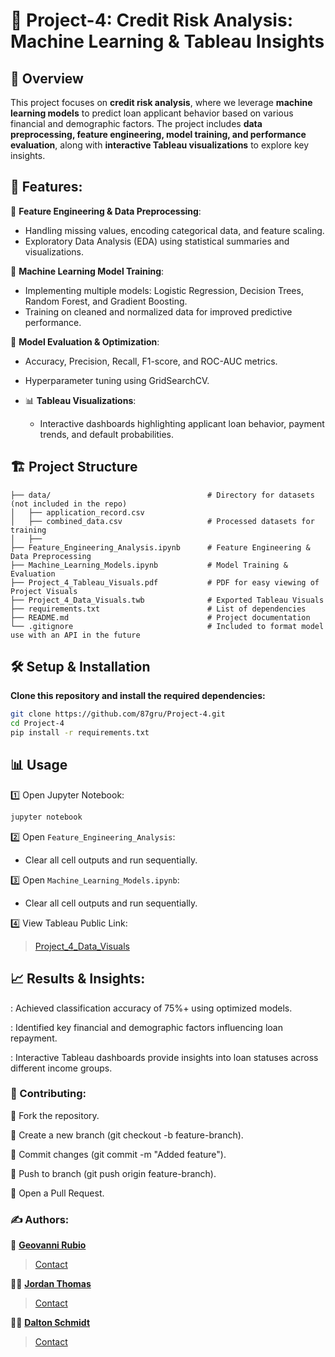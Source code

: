 # 📌 Project-4: Credit Risk Analysis: Machine Learning & Tableau Insights

## 📖 Overview
This project focuses on **credit risk analysis**, where we leverage **machine learning models** to predict loan applicant behavior based on various financial and demographic factors. The project includes **data preprocessing, feature engineering, model training, and performance evaluation**, along with **interactive Tableau visualizations** to explore key insights.

## 🚀 Features:

🔄 **Feature Engineering & Data Preprocessing**:

  - Handling missing values, encoding categorical data, and feature scaling.
  - Exploratory Data Analysis (EDA) using statistical summaries and visualizations.

🤖 **Machine Learning Model Training**:

  - Implementing multiple models: Logistic Regression, Decision Trees, Random Forest, and Gradient Boosting.
  - Training on cleaned and normalized data for improved predictive performance.

🎯 **Model Evaluation & Optimization**:

  - Accuracy, Precision, Recall, F1-score, and ROC-AUC metrics.
  - Hyperparameter tuning using GridSearchCV.

- 📊 **Tableau Visualizations**:

  - Interactive dashboards highlighting applicant loan behavior, payment trends, and default probabilities.

## 🏗️ Project Structure
```
├── data/                                   # Directory for datasets (not included in the repo)
│   ├── application_record.csv
│   ├── combined_data.csv                   # Processed datasets for training
│   ├──
├── Feature_Engineering_Analysis.ipynb      # Feature Engineering & Data Preprocessing
├── Machine_Learning_Models.ipynb           # Model Training & Evaluation
├── Project_4_Tableau_Visuals.pdf           # PDF for easy viewing of Project Visuals
├── Project_4_Data_Visuals.twb              # Exported Tableau Visuals
├── requirements.txt                        # List of dependencies
├── README.md                               # Project documentation
└── .gitignore                              # Included to format model use with an API in the future
```

## 🛠 Setup & Installation

**Clone this repository and install the required dependencies:**

```bash
git clone https://github.com/87gru/Project-4.git
cd Project-4
pip install -r requirements.txt
```

## 📊 Usage

1️⃣ Open Jupyter Notebook:
```bash
jupyter notebook
```

2️⃣ Open `Feature_Engineering_Analysis`:

- Clear all cell outputs and run sequentially.

3️⃣ Open `Machine_Learning_Models.ipynb`:

- Clear all cell outputs and run sequentially.

4️⃣ View Tableau Public Link:

> [Project_4_Data_Visuals](https://public.tableau.com/app/profile/jordan.thomas3173/viz/Book1_17417429276540/Story1)

## 📈 Results & Insights:

: Achieved classification accuracy of 75%+ using optimized models.

: Identified key financial and demographic factors influencing loan repayment.

: Interactive Tableau dashboards provide insights into loan statuses across different income groups.

### 🤝 Contributing:

📍 Fork the repository.

📍 Create a new branch (git checkout -b feature-branch).

📍 Commit changes (git commit -m "Added feature").

📍 Push to branch (git push origin feature-branch).

📍 Open a Pull Request.

### ✍️ Authors:

🤹 **[Geovanni Rubio](https://github.com/87gru)**

> [Contact](geo.rubio87@gmail.com)

🧑‍🦱 **[Jordan Thomas](https://github.com/Jrdthomas1)**

> [Contact](jcthomas1028@gmail.com)

🧑‍🦲 **[Dalton Schmidt](https://github.com/Sharkb8t)**

> [Contact](daltonaschmidt@gmail.com)
